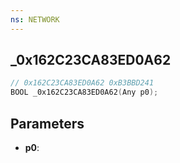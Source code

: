 ```yaml
---
ns: NETWORK
---
```

## _0x162C23CA83ED0A62

```c
// 0x162C23CA83ED0A62 0xB3BBD241
BOOL _0x162C23CA83ED0A62(Any p0);
```

## Parameters
* **p0**:
